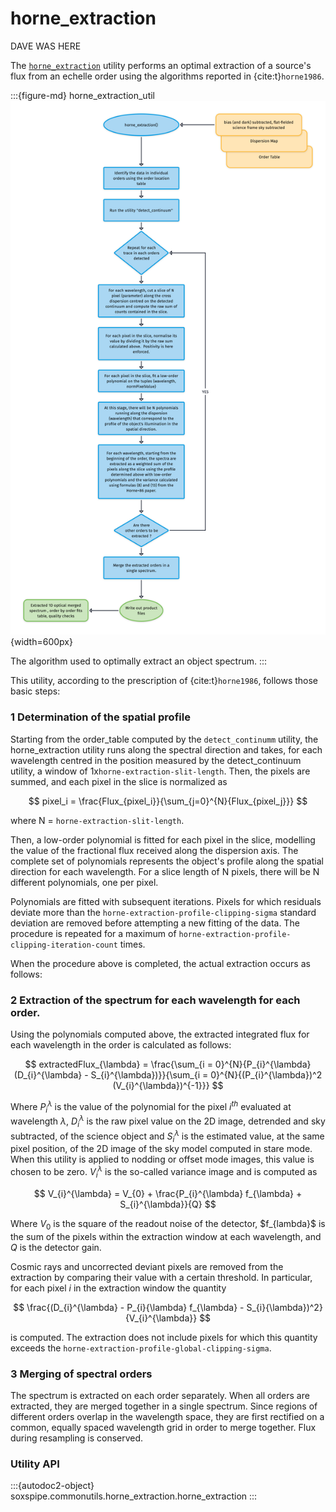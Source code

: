 # horne_extraction

DAVE WAS HERE

The [`horne_extraction`](#soxspipe.commonutils.horne_extraction) utility performs an optimal extraction of a source's flux from an echelle order using the algorithms reported in {cite:t}`horne1986`.


:::{figure-md} horne_extraction_util
![](horne_extraction.png){width=600px}

The algorithm used to optimally extract an object spectrum.
:::

This utility, according to the prescription of {cite:t}`horne1986`, follows those basic steps:

### 1 Determination of the spatial profile

Starting from the order_table computed by the `detect_continumm` utility, the horne_extraction utility runs along the spectral direction and takes, for each wavelength centred in the position measured by the detect_continuum utility, a window of 1x`horne-extraction-slit-length`. Then, the pixels are summed, and each pixel in the slice is normalized as 

$$
pixel_i = \frac{Flux_{pixel_i}}{\sum_{j=0}^{N}{Flux_{pixel_j}}}
$$

where N = `horne-extraction-slit-length`.


Then, a low-order polynomial is fitted for each pixel in the slice, modelling the value of the fractional flux received along the dispersion axis. The complete set of polynomials represents the object's profile along the spatial direction for each wavelength. For a slice length of N pixels, there will be N different polynomials, one per pixel.

Polynomials are fitted with subsequent iterations. Pixels for which residuals deviate more than the `horne-extraction-profile-clipping-sigma` standard deviation are removed before attempting a new fitting of the data. The procedure is repeated for a maximum of `horne-extraction-profile-clipping-iteration-count` times.

When the procedure above is completed, the actual extraction occurs as follows:

### 2 Extraction of the spectrum for each wavelength for each order.

Using the polynomials computed above, the extracted integrated flux for each wavelength in the order is calculated as follows:

$$
extractedFlux_{\lambda} = \frac{\sum_{i = 0}^{N}{P_{i}^{\lambda} (D_{i}^{\lambda} - S_{i}^{\lambda})}}{\sum_{i = 0}^{N}{(P_{i}^{\lambda})^2 (V_{i}^{\lambda})^{-1}}}
$$

Where $P_{i}^{\lambda}$ is the value of the polynomial for the pixel $i^{th}$ evaluated at wavelength $\lambda$, $D_{i}^{\lambda}$ is the raw pixel value on the 2D image, detrended and sky subtracted, of the science object and $S_{i}^{\lambda}$ is the estimated value, at the same pixel position, of the 2D image of the sky model computed in stare mode. When this utility is applied to nodding or offset mode images, this value is chosen to be zero. $V_{i}^{\lambda}$ is the so-called variance image and is computed as 

$$
V_{i}^{\lambda} = V_{0} + \frac{P_{i}^{\lambda} f_{\lambda} +  S_{i}^{\lambda}}{Q}
$$

Where $V_{0}$ is the square of the readout noise of the detector, $f_\{lambda}$ is the sum of the pixels within the extraction window at each wavelength, and $Q$ is the detector gain. 

Cosmic rays and uncorrected deviant pixels are removed from the extraction by comparing their value with a certain threshold. In particular, for each pixel $i$ in the extraction window the quantity

$$
\frac{(D_{i}^{\lambda} - P_{i}{\lambda} f_{\lambda} - S_{i}{\lambda})^2}{V_{i}^{\lambda}}
$$

is computed. The extraction does not include pixels for which this quantity exceeds the `horne-extraction-profile-global-clipping-sigma`.

### 3 Merging of spectral orders

The spectrum is extracted on each order separately. When all orders are extracted, they are merged together in a single spectrum. Since regions of different orders overlap in the wavelength space, they are first rectified on a common, equally spaced wavelength grid in order to merge together. Flux during resampling is conserved. 






### Utility API



:::{autodoc2-object} soxspipe.commonutils.horne_extraction.horne_extraction
:::
